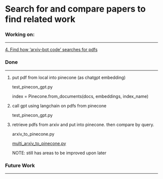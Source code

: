 # Search for and compare papers to find related work

### Working on:

---

[4. Find how ‘arxiv-bot code’ searches for pdfs](Search%20for%20and%20compare%20papers%20to%20find%20related%20work%209365978de00d4255adbdb31f96f82022/4%20Find%20how%20%E2%80%98arxiv-bot%20code%E2%80%99%20searches%20for%20pdfs%20519c75e8c3da41799f69e537974d0d3e.md)

### Done

---

1. put pdf from local into pinecone (as chatgpt embedding)
    
    test_pinecon_gpt.py
    
    index = Pinecone.from_documents(docs, embeddings, index_name)
    
2.  call gpt using langchain on pdfs from pinecone
    
    test_pinecon_gpt.py
    
3. retrieve pdfs from arxiv and put into pinecone. then compare by query.
    
    arxiv_to_pinecone.py
    
    [
    multi_arxiv_to_pinecone.py](Search%20for%20and%20compare%20papers%20to%20find%20related%20work%209365978de00d4255adbdb31f96f82022/multi_arxiv_to_pinecone%20py%2056d8f90e10a84b60b98abe3b17db1536.md)
    
    NOTE: still has areas to be improved upon later
    

### Future Work

---